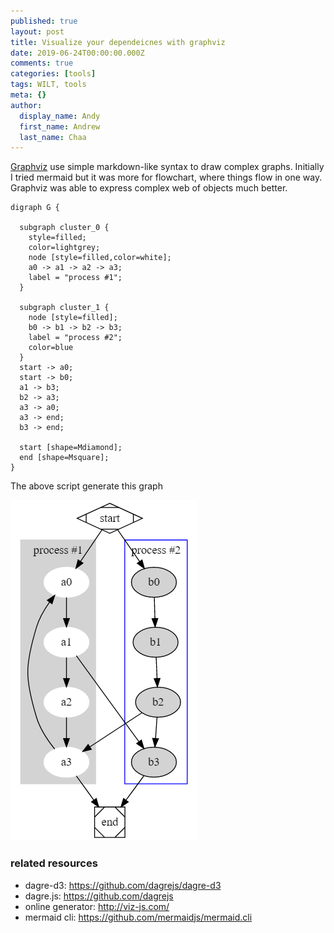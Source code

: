 ```yaml
---
published: true
layout: post
title: Visualize your dependeicnes with graphviz
date: 2019-06-24T00:00:00.000Z
comments: true
categories: [tools]
tags: WILT, tools
meta: {}
author:
  display_name: Andy
  first_name: Andrew
  last_name: Chaa
---
```


[Graphviz](https://dreampuf.github.io/GraphvizOnline/) use simple markdown-like syntax to draw complex graphs. Initially I tried mermaid but it was more for flowchart, where things flow in one way. Graphviz was able to express complex web of objects much better.

```
digraph G {

  subgraph cluster_0 {
    style=filled;
    color=lightgrey;
    node [style=filled,color=white];
    a0 -> a1 -> a2 -> a3;
    label = "process #1";
  }

  subgraph cluster_1 {
    node [style=filled];
    b0 -> b1 -> b2 -> b3;
    label = "process #2";
    color=blue
  }
  start -> a0;
  start -> b0;
  a1 -> b3;
  b2 -> a3;
  a3 -> a0;
  a3 -> end;
  b3 -> end;

  start [shape=Mdiamond];
  end [shape=Msquare];
}
```

The above script generate this graph

![generated prath](/assets/images/graphviz.png)

### related resources

* dagre-d3: https://github.com/dagrejs/dagre-d3
* dagre.js: https://github.com/dagrejs
* online generator: http://viz-js.com/
* mermaid cli: https://github.com/mermaidjs/mermaid.cli
